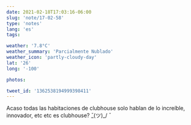 ```yaml
---
date: 2021-02-18T17:03:16-06:00
slug: 'note/17-02-58'
type: 'notes'
lang: 'es'
tags:

weather: '7.8°C'
weather_summary: 'Parcialmente Nublado'
weather_icon: 'partly-cloudy-day'
lat: '26'
long: '-100'

photos:

tweet_id: '1362538194999398411'
---
```

Acaso todas las habitaciones de clubhouse solo hablan de lo increíble, innovador, etc etc es clubhouse?  ̄\_(ツ)_/ ̄